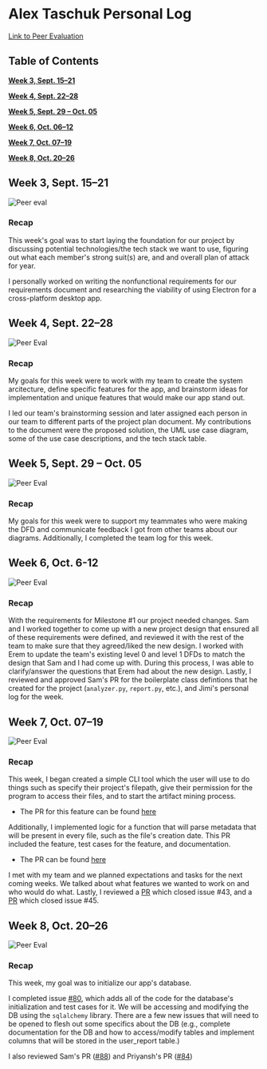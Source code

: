 # Alex Taschuk Personal Log

[Link to Peer Evaluation](https://prod.teamableanalytics.ok.ubc.ca/courses/174477/peer_evaluations/student/)

## Table of Contents

**[Week 3, Sept. 15–21](#week-3-sept-1521)**

**[Week 4, Sept. 22–28](#week-4-sept-2228)**

**[Week 5, Sept. 29 – Oct. 05](#week-5-sept-29--oct-05)**

**[Week 6, Oct. 06–12](#week-6-oct-6-12)**

**[Week 7, Oct. 07–19](#week-7-oct-0719)**

**[Week 8, Oct. 20–26](#week-8-oct-2026)**

## Week 3, Sept. 15–21

![Peer eval](./log_images/personal_log_imgs/alex/week3.png)

### Recap
This week's goal was to start laying the foundation for our project by discussing potential technologies/the tech stack we want to use, figuring out what each member's strong suit(s) are, and and overall plan of attack for year.

I personally worked on writing the nonfunctional requirements for our requirements document and researching the viability of using Electron for a cross-platform desktop app.

## Week 4, Sept. 22–28

![Peer Eval](./log_images/personal_log_imgs/alex/week4.png)

### Recap
My goals for this week were to work with my team to create the system arcitecture, define specific features for the app, and brainstorm ideas for implementation and unique features that would make our app stand out.

I led our team's brainstorming session and later assigned each person in our team to different parts of the project plan document. My contributions to the document were the proposed solution, the UML use case diagram, some of the use case descriptions, and the tech stack table.

## Week 5, Sept. 29 – Oct. 05

![Peer Eval](./log_images/personal_log_imgs/alex/week5.png)

### Recap
My goals for this week were to support my teammates who were making the DFD and communicate feedback I got from other teams about our diagrams. Additionally, I completed the team log for this week.

## Week 6, Oct. 6-12

![Peer Eval](./log_images/personal_log_imgs/alex/week6.png)

### Recap

With the requirements for Milestone #1 our project needed changes. Sam and I worked together to come up with a new project design that ensured all of these requirements were defined, and reviewed it with the rest of the team to make sure that they agreed/liked the new design. I worked with Erem to update the team's existing level 0 and level 1 DFDs to match the design that Sam and I had come up with. During this process, I was able to clarify/answer the questions that Erem had about the new design. Lastly, I reviewed and approved Sam's PR for the boilerplate class defintions that he created for the project (`analyzer.py`, `report.py`, etc.), and Jimi's personal log for the week.

## Week 7, Oct. 07–19

![Peer Eval](/logs/log_images/personal_log_imgs/alex/week7.png)

### Recap

This week, I began created a simple CLI tool which the user will use to do things such as specify their project's filepath, give their permission for the program to access their files, and to start the artifact mining process.
- The PR for this feature can be found [here](https://github.com/COSC-499-W2025/capstone-project-team-18/pull/37)

Additionally, I implemented logic for a function that will parse metadata that will be present in every file, such as the file's creation date. This PR included the feature, test cases for the feature, and documentation.
- The PR can be found [here](https://github.com/COSC-499-W2025/capstone-project-team-18/pull/47)

I met with my team and we planned expectations and tasks for the next coming weeks. We talked about what features we wanted to work on and who would do what. Lastly, I reviewed a [PR](https://github.com/COSC-499-W2025/capstone-project-team-18/pull/44) which closed issue #43, and a [PR](https://github.com/COSC-499-W2025/capstone-project-team-18/pull/46) which closed issue #45.

## Week 8, Oct. 20–26

![Peer Eval](/logs/log_images/personal_log_imgs/alex/week8.png)

### Recap

This week, my goal was to initialize our app's database.

I completed issue [#80](https://github.com/COSC-499-W2025/capstone-project-team-18/issues/80), which adds all of the code for the database's initialization and test cases for it. We will be accessing and modifying the DB using the `sqlalchemy` library. There are a few new issues that will need to be opened to flesh out some specifics about the DB (e.g., complete documentation for the DB and how to access/modify tables and implement columns that will be stored in the user_report table.)

I also reviewed Sam's PR ([#88](https://github.com/COSC-499-W2025/capstone-project-team-18/issues/88)) and Priyansh's PR ([#84](https://github.com/COSC-499-W2025/capstone-project-team-18/issues/67))